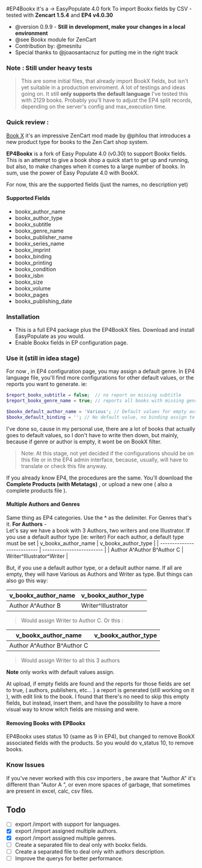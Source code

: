 
#EP4Bookx it's a -> EasyPopulate 4.0 fork 
To import Bookx fields by CSV - tested with **Zencart 1.5.4** and **EP4 v4.0.30**

 * @version  0.9.9 - **Still in development, make your changes in a local environment**
 * @see Bookx module for ZenCart
 * Contribution by: @mesnitu
 * Special thanks to @joaosantacruz for putting me in the right track

### Note : Still under heavy tests 
>This are some initial files, that already import BookX fields, but isn't yet suitable in a production enviroment. A lot of testings and ideas going on.
It still **only supports the default language**
I've tested this with 2129 books. Probably you'll have to adjust the EP4 split records, depending on the server's config and max_execution time. 

### Quick review : 
[Book X](https://sourceforge.net/p/zencartbookx) it's an impressive ZenCart mod made by @philou that introduces a new product type for books to the Zen Cart shop system. 

**EP4Bookx** is a fork of Easy Populate 4.0 (v0.30) to support Bookx fields.
This is an attempt to give a book shop a quick start to get up and running, but also, to make changes when it comes to a large number of books. 
In sum, use the power of Easy Populate 4.0 with BookX. 

For now, this are the supported fields (just the names, no description yet)
#### Supported Fields
* bookx_author_name 
* bookx_author_type
* bookx_subtitle    
* bookx_genre_name
* bookx_publisher_name     
* bookx_series_name       
* bookx_imprint
* bookx_binding
* bookx_printing
* bookx_condition
* bookx_isbn
* bookx_size
* bookx_volume
* bookx_pages
* bookx_publishing_date     

### Installation

* This is a full EP4 package plus the EP4BookX files. Download and install EasyPopulate as you would.
* Enable Bookx fields in EP configuration page.
  
### Use it (still in idea stage)

For now , in EP4 configuration page, you may assign a default genre. 
In EP4 language file, you'll find more configurations for other default values, or the reports you want to generate. 
ie:
```php 
$report_bookx_subtitle = false;  // no report on missing subtitle
$report_bookx_genre_name = true; // reports all books with missing genres

$bookx_default_author_name = 'Various'; // Default values for empty author names
$bookx_default_binding = ''; // No default value, no binding assign to the book if empty 

```
I've done so, cause in my personal use, there are a lot of books that actually goes to default values, so I don't have to write then down, but mainly, because if genre or author is empty, it wont be on BookX filter. 

>Note: At this stage, not yet decided if the configurations should be on this file or in the EP4 admin interface, because, usually, will have to translate or check this file anyway.

If you already know EP4, the procedures are the same. You'll download the **Complete Products (with Metatags)** , or upload a new one ( also a complete products file ).

#### Multiple Authors and Genres 
Same thing as EP4 categories. Use the **^** as the delimiter. 
For Genres that's it. 
**For Authors** -   
Let's say we have a book with 3 Authors, two writers and one Illustrator.
If you use a default author type (ie: writer)
For each author, a default type must be set 
| v_bookx_author_name  | v_bookx_author_type |
| --------------------------- | ------------------------- |
| Author A^Author B^Author C  | Writer^Illustrator^Writer  |

But, if you use a default author type, or a default author name. If all are empty, they will have Various as Authors and Writer as type. But things can also go this way:

| v_bookx_author_name  | v_bookx_author_type |
| --------------------------- | ------------------------- |
| Author A^Author B           | Writer^Illustrator         |
>Would assign Writer to Author C. Or this :

| v_bookx_author_name  | v_bookx_author_type |
| --------------------------- | ------------------------- |
| Author A^Author B^Author C  |                           |
> Would assign Writer to all this 3 authors 

**Note** only works with default values assign. 

At upload, if empty fields are found and the reports for those fields are set to true, ( authors, publishers, etc... ) a report is generated (still working on it ), with edit link to the book.
I found that there's no need to skip this empty fields, but instead, insert them, and have the possibility to have a more visual way to know witch fields are missing and were.

#### Removing Books with EPBookx
EP4Bookx uses status 10 (same as 9 in EP4), but changed to remove BookX associated fields with the products.
So you would do v_status 10, to remove books.

### Know Issues 
If you've never worked with this csv importers , be aware that "Author A" it's different than "Autor A ", or even more spaces of garbage, that sometimes are present in excel, calc, csv files.

 ## Todo  
 - [ ]  export /import with support for languages.
 - [X]  export /import assigned multiple authors.
 - [X]  export /import assigned multiple genres.
 - [ ]  Create a separated file to deal only with bookx fields.
 - [ ]  Create a separated file to deal only with authors description.
  -[ ]  Improve the querys for better performance. 
